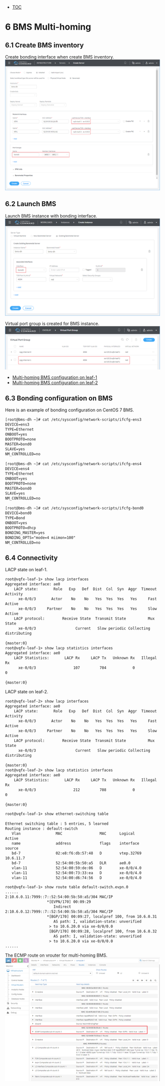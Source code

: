 * [TOC](Contrail-Fabric-Management.md)

# 6 BMS Multi-homing

## 6.1 Create BMS inventory

Create bonding interface when create BMS inventory.
![Figure 6.1 BMS inventory](F6-1.png)


## 6.2 Launch BMS

Launch BMS instance with bonding interface.
![Figure 6.2 Create BMS instance](F6-2.png)

Virtual port group is created for BMS instance.
![Figure 6.3 VPG for BMS instance](F6-3.png)

* [Multi-homing BMS configuration on leaf-1](A3-L2-gateway-configuration.md#a32-multi-homing-bms-on-leaf-1)
* [Multi-homing BMS configuration on leaf-2](A3-L2-gateway-configuration.md#a33-multi-homing-bms-on-leaf-2)


## 6.3 Bonding configuration on BMS

Here is an example of bonding configuration on CentOS 7 BMS.
```
[root@bms-dh ~]# cat /etc/sysconfig/network-scripts/ifcfg-ens3
DEVICE=ens3
TYPE=Ethernet
ONBOOT=yes
BOOTPROTO=none
MASTER=bond0
SLAVE=yes
NM_CONTROLLED=no

[root@bms-dh ~]# cat /etc/sysconfig/network-scripts/ifcfg-ens4
DEVICE=ens4
TYPE=Ethernet
ONBOOT=yes
BOOTPROTO=none
MASTER=bond0
SLAVE=yes
NM_CONTROLLED=no

[root@bms-dh ~]# cat /etc/sysconfig/network-scripts/ifcfg-bond0
DEVICE=bond0
TYPE=Bond
ONBOOT=yes
BOOTPROTO=dhcp
BONDING_MASTER=yes
BONDING_OPTS="mode=4 miimon=100"
NM_CONTROLLED=no
```


## 6.4 Connectivity

LACP state on leaf-1.
```
root@vqfx-leaf-1> show lacp interfaces               
Aggregated interface: ae0
    LACP state:       Role   Exp   Def  Dist  Col  Syn  Aggr  Timeout  Activity
      xe-0/0/3       Actor    No    No   Yes  Yes  Yes   Yes     Fast    Active
      xe-0/0/3     Partner    No    No   Yes  Yes  Yes   Yes     Slow    Active
    LACP protocol:        Receive State  Transmit State          Mux State 
      xe-0/0/3                  Current   Slow periodic Collecting distributing

{master:0}
root@vqfx-leaf-1> show lacp statistics interfaces 
Aggregated interface: ae0
    LACP Statistics:       LACP Rx     LACP Tx   Unknown Rx   Illegal Rx 
      xe-0/0/3                 107         704            0            0

{master:0}
```

LACP state on leaf-2.
```
root@vqfx-leaf-2> show lacp interfaces 
Aggregated interface: ae0
    LACP state:       Role   Exp   Def  Dist  Col  Syn  Aggr  Timeout  Activity
      xe-0/0/3       Actor    No    No   Yes  Yes  Yes   Yes     Fast    Active
      xe-0/0/3     Partner    No    No   Yes  Yes  Yes   Yes     Slow    Active
    LACP protocol:        Receive State  Transmit State          Mux State 
      xe-0/0/3                  Current   Slow periodic Collecting distributing

{master:0}
root@vqfx-leaf-2> show lacp statistics interfaces 
Aggregated interface: ae0
    LACP Statistics:       LACP Rx     LACP Tx   Unknown Rx   Illegal Rx 
      xe-0/0/3                 212         708            0            0

{master:0}
```

```
root@vqfx-leaf-1> show ethernet-switching table 

Ethernet switching table : 5 entries, 5 learned
Routing instance : default-switch
   Vlan                MAC                 MAC      Logical                Active
   name                address             flags    interface              source
   bd-7                02:e8:f6:db:57:48   D        vtep.32769             10.6.11.7
   bd-7                52:54:00:5b:50:a5   DLR      ae0.0
   vlan-11             52:54:00:59:de:06   D        xe-0/0/4.0
   vlan-11             52:54:00:73:33:ea   D        xe-0/0/4.0
   vlan-11             52:54:00:d6:74:56   D        xe-0/0/4.0
```

```
root@vqfx-leaf-1> show route table default-switch.evpn.0 
......
2:10.6.0.11:7999::7::52:54:00:5b:50:a5/304 MAC/IP        
                   *[EVPN/170] 00:09:29
                      Indirect
2:10.6.0.12:7999::7::52:54:00:5b:50:a5/304 MAC/IP        
                   *[BGP/170] 00:09:27, localpref 100, from 10.6.0.31
                      AS path: I, validation-state: unverified
                    > to 10.6.20.0 via xe-0/0/0.0
                    [BGP/170] 00:09:28, localpref 100, from 10.6.0.32
                      AS path: I, validation-state: unverified
                    > to 10.6.20.0 via xe-0/0/0.0
......
```

The ECMP route on vrouter for multi-homing BMS.
![Figure 6.4 Vrouter ECMP route](F6-4.png)

